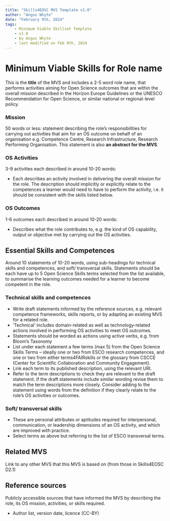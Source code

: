 ```yaml
---
title: "Skills4EOSC MVS Template v1.0"
author: "Angus Whyte"
date: "February 9th, 2024"
tags: 
    - Minimum Viable Skillset Template
    - v1.0
    - by Angus Whyte
    - last modified on Feb 9th, 2024
---
```


# Minimum Viable Skills for **Role name**

This is the **title** of the MVS and includes a 2-5 word role name, that performs activities aiming for Open Science outcomes that are within the overall mission described in the Horizon Europe Guidelines or the UNESCO Recommendation for Open Science, or similar national or regional-level policy.

### Mission
50 words or less:  statement describing the role’s responsibilities for carrying out activities that aim for an OS outcome on behalf of an organisation e.g. Competence Centre, Research Infrastructure, Research Performing Organisation. This statement is also **an abstract for the MVS**.

### OS Activities 
3-9 activities each described in around 10-20 words:  

- Each describes an activity involved in delivering the overall mission for the role. The description should implicitly or explicitly relate to the competences a learner 
would need to have to perform the activity, i.e. it should be consistent with the skills listed below.

### OS Outcomes
1-6 outcomes each described in around 10-20 words:

- Describes what the role contributes to, e.g. the kind of OS capability, output or objective met by carrying out the OS activities.

## Essential Skills and Competences
Around 10 statements of 10-20 words, using sub-headings for technical skills and competences, and soft/ transversal skills. Statements should be each have up to 5 Open Science Skills terms selected from the list available, to summarise the learning outcomes needed for a learner to become competent in the role.

### Technical skills and competences

- Write draft statements informed by the reference sources, e.g. relevant competence frameworks, skills reports, or by adapting an existing MVS for a related role.
- ‘Technical’ includes domain-related as well as technology-related actions involved in performing OS activities to meet OS outcomes.
- Statements should be worded as actions using active verbs, e.g. from Bloom’s Taxonomy 
- List under each statement a few terms (max 5) from the Open Science Skills Terms – ideally one or two from ESCO research competences, and one or two from either terms4FAIRskills or the glossary from CSCCE (Center for Scientific Collaboration and Community Engagement). 
- Link each term to its published description, using the relevant URI. 
- Refer to the term descriptions to check they are relevant to the draft statement. If the draft statements include similar wording revise them to match the term descriptions more closely. Consider adding to the statement using words from the definition if they clearly relate to the role’s OS activities or outcomes. 

### Soft/ transversal skills

- These are personal attributes or aptitudes required for interpersonal, communication, or leadership dimensions of an OS activity, and which are improved with practice. 
- Select terms as above but referring to the list of ESCO transversal terms.

## Related MVS
Link to any other MVS that this MVS is based on (from those in Skills4EOSC D2.1)

## Reference sources
Publicly accessible sources that have informed the MVS by describing the role, its OS mission, activities, or skills required.

+  Author list, version date, licence (CC-BY)

